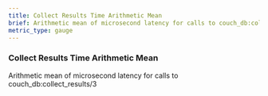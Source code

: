 ```yaml
---
title: Collect Results Time Arithmetic Mean
brief: Arithmetic mean of microsecond latency for calls to couch_db:collect_results/3
metric_type: gauge
---
```

### Collect Results Time Arithmetic Mean

Arithmetic mean of microsecond latency for calls to couch_db:collect_results/3